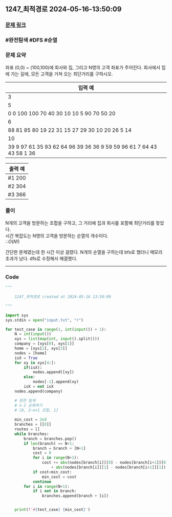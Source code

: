 
## 1247\_최적경로 2024-05-16-13:50:09

### [문제 링크](https://swexpertacademy.com/main/code/problem/problemDetail.do?contestProbId=AV15OZ4qAPICFAYD)

### #완전탐색 #DFS #순열

### 문제 요약

좌표 (0,0) ~ (100,100)에 회사와 집, 그리고 N명의 고객 좌표가 주어진다. 회사에서 집에 가는 길에, 모든 고객을 거쳐 오는 최단거리를 구하시오.

| 입력 예                                                             |
| ------------------------------------------------------------------- |
| 3                                                                   |
| 5                                                                   |
| 0 0 100 100 70 40 30 10 10 5 90 70 50 20                            |
| 6                                                                   |
| 88 81 85 80 19 22 31 15 27 29 30 10 20 26 5 14                      |
| 10                                                                  |
| 39 9 97 61 35 93 62 64 96 39 36 36 9 59 59 96 61 7 64 43 43 58 1 36 |

| 출력 예 |
| ------- |
| #1 200  |
| #2 304  |
| #3 366  |

### 풀이

N개의 고객을 방문하는 조합을 구하고, 그 거리에 집과 회사를 포함해 최단거리를 찾았다.  
시간 복잡도는 N명의 고객을 방문하는 순열의 개수이다.  
$∴ O(N!)$

간단한 문제였는데 한 시간 이상 걸렸다. N개의 순열을 구하는데 bfs로 했더니 메모리 초과가 났다. dfs로 수정해서 해결했다.

---

### Code

<!-- CODE-APPENDED:1247_최적경로.py -->
```python
"""

	1247_최적경로 created at 2024-05-16 13:50:09

"""

import sys
sys.stdin = open("input.txt", "r")

for test_case in range(1, int(input()) + 1):
    N = int(input())
    xys = list(map(int, input().split()))
    company = [xys[0], xys[1]]
    home = [xys[2], xys[3]]
    nodes = [home]
    isX = True
    for xy in xys[4:]:
        if(isX):
            nodes.append([xy])
        else:
            nodes[-1].append(xy)
        isX = not isX
    nodes.append(company)

    # 완전 탐색
    # n-1 순회하기
    # [0, 2~n+1 조합, 1]
    
    min_cost = 2e9
    branches = [[0]]
    routes = []
    while branches:
        branch = branches.pop()
        if len(branch) == N+1:
            branch = branch + [N+1]
            cost = 0
            for i in range(N+1):
                cost += abs(nodes[branch[i]][0] - nodes[branch[i+1]][0])\
                    + abs(nodes[branch[i]][1] - nodes[branch[i+1]][1])
            if cost<min_cost:
                min_cost = cost
            continue
        for i in range(N+1):
            if i not in branch:
                branches.append(branch + [i])


    print(f'#{test_case} {min_cost}')
```
